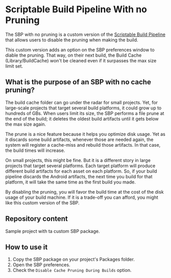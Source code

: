 <h1>Scriptable Build Pipeline With no Pruning</h1>

The SBP with no pruning is a custom version of the [Scriptable Build Pipeline](https://docs.unity3d.com/Packages/com.unity.scriptablebuildpipeline@1.19/manual/index.html) that allows users to disable the pruning when making the build.

<p>This custom version adds an option on the SBP preferences window to diable the pruning. That way, on their next build, the Build Cache (Library/BuildCache) won't be cleaned even if it surpasses the max size limit set.</p>

<h2>What is the purpose of an SBP with no cache pruning?</h2>

<p>The build cache folder can go under the radar for small projects. Yet, for large-scale projects that target several build platforms, it could grow up to hundreds of GBs. When users limit its size, the SBP performs a file prune at the end of the build; it deletes the oldest build artifacts until it gets below the max size again.</p>

<p>The prune is a nice feature because it helps you optimize disk usage. Yet as it discards some build artifacts, whenever those are needed again, the system will register a cache-miss and rebuild those artifacts. In that case, the build times will increase.</p>

<p>On small projects, this might be fine. But it is a different story in large projects that target several platforms. Each target platform will produce different build artifacts for each asset on each platform. So, if your build pipeline discards the Android artifacts, the next time you build for that platform, it will take the same time as the first build you made.</p>

<p>By disabling the pruning, you will favor the build time at the cost of the disk usage of your build machine. If it is a trade-off you can afford, you might like this custom version of the SBP.</p>

<h2>Repository content</h2>

<p>Sample project with ta custom SBP package.</p>

<h2>How to use it</h2>

<ol>
	<li>Copy the SBP package on your project's Packages folder.</li>
	<li>Open the SBP preferences.</li>
	<li>Check the <code>Disable Cache Pruning During Builds</code> option.</li>
</ol>
